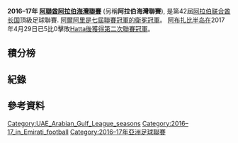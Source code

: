 **2016–17年 [阿聯酋阿拉伯海灣聯賽](../Page/阿聯酋阿拉伯海灣聯賽.md "wikilink")** (另稱**阿拉伯海灣聯賽**), 是第42屆[阿拉伯联合酋长国](../Page/阿拉伯联合酋长国.md "wikilink")頂級足球聯賽. [阿爾阿里是七屆聯賽冠軍的衛冕冠軍](https://zh.wikipedia.org/wiki/阿爾阿里足球會 "wikilink")。 [阿布扎比半岛在](../Page/阿布扎比半岛俱乐部.md "wikilink")2017年4月29日已5比0擊敗[Hatta後獲得第二次聯賽冠軍](https://zh.wikipedia.org/wiki/Hatta_Club "wikilink")。

## 積分榜

## 紀錄





























## 參考資料

[Category:UAE_Arabian_Gulf_League_seasons](https://zh.wikipedia.org/wiki/Category:UAE_Arabian_Gulf_League_seasons "wikilink") [Category:2016–17_in_Emirati_football](https://zh.wikipedia.org/wiki/Category:2016–17_in_Emirati_football "wikilink") [Category:2016–17年亞洲足球聯賽](https://zh.wikipedia.org/wiki/Category:2016–17年亞洲足球聯賽 "wikilink")